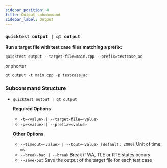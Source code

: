 ```yaml
---
sidebar_position: 4
title: Output subcommand
sidebar_label: Output
---
```


### `quicktest output | qt output`

**Run a target file with test case files matching a prefix:**

```shell
quicktest output --target-file=main.cpp --prefix=testcase_ac
```

or shorter

```shell
qt output -t main.cpp -p testcase_ac
```

### Subcommand Structure

* `quicktest output | qt output`
    
    **Required Options**

    * `-t=<value> | --target-file=<value>`
    * `-p=<value> | --prefix=<value>`

    **Other Options**

    * `--timeout=<value> | --tout=<value> [default: 2000]` Unit of time: `ms`
    * `--break-bad | --break`  Break if WA, TLE or RTE states occurs
    * `--save-out`   Save the output of the target file for each test case
